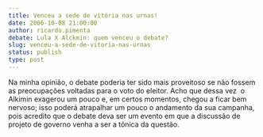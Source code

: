 ```yaml
---
title: Venceu a sede de vitória nas urnas!
date: 2006-10-08 21:00:00
author: ricardo.pimenta
debate: Lula X Alckmin: quem venceu o debate?
slug: venceu-a-sede-de-vitoria-nas-urnas
status: publish 
type: post
---
```


Na minha opinião, o debate poderia ter sido mais proveitoso se não fossem as preocupações voltadas para o voto do eleitor. Acho que dessa vez  o Alkimin exagerou um pouco e, em certos momentos, chegou a ficar bem nervoso; isso poderá atrapalhar um pouco o andamento da sua campanha, pois acredito que o debate deva ser um evento em que a discussão de projeto de governo venha a ser a tônica da questão.  

